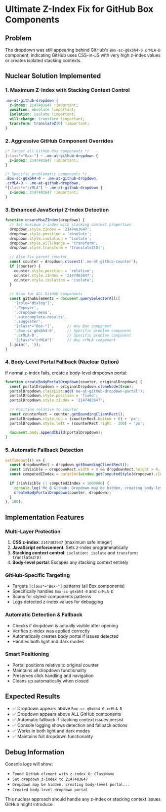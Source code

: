 # Ultimate Z-Index Fix for GitHub Box Components

## Problem
The dropdown was still appearing behind GitHub's `Box-sc-g0xbh4-0 crMLA-D` component, indicating GitHub uses CSS-in-JS with very high z-index values or creates isolated stacking contexts.

## Nuclear Solution Implemented

### 1. Maximum Z-Index with Stacking Context Control
```css
.me-at-github-dropdown {
  z-index: 2147483647 !important;
  position: absolute !important;
  isolation: isolate !important;
  will-change: transform !important;
  transform: translateZ(0) !important;
}
```

### 2. Aggressive GitHub Component Overrides
```css
/* Target all GitHub Box components */
[class*="Box-"] ~ .me-at-github-dropdown {
  z-index: 2147483647 !important;
}

/* Specific problematic components */
.Box-sc-g0xbh4-0 ~ .me-at-github-dropdown,
.crMLA-D ~ .me-at-github-dropdown,
*[class*="crMLA"] ~ .me-at-github-dropdown {
  z-index: 2147483647 !important;
}
```

### 3. Enhanced JavaScript Z-Index Detection
```javascript
function ensureMaxZIndex(dropdown) {
  // Set maximum z-index with stacking context properties
  dropdown.style.zIndex = '2147483647';
  dropdown.style.position = 'absolute';
  dropdown.style.isolation = 'isolate';
  dropdown.style.willChange = 'transform';
  dropdown.style.transform = 'translateZ(0)';
  
  // Also fix parent counter
  const counter = dropdown.closest('.me-at-github-counter');
  if (counter) {
    counter.style.position = 'relative';
    counter.style.zIndex = '2147483647';
    counter.style.isolation = 'isolate';
  }
  
  // Scan for ALL GitHub components
  const githubElements = document.querySelectorAll([
    '[role="dialog"]',
    '.Popover',
    '.dropdown-menu', 
    '.autocomplete-results',
    '.suggester',
    '[class*="Box-"]',      // Any Box component
    '.Box-sc-g0xbh4-0',     // Specific problem component
    '.crMLA-D',             // Specific problem component
    '[class*="crMLA"]'      // Any crMLA component
  ].join(', '));
}
```

### 4. Body-Level Portal Fallback (Nuclear Option)
If normal z-index fails, create a body-level dropdown portal:

```javascript
function createBodyPortalDropdown(counter, originalDropdown) {
  const portalDropdown = originalDropdown.cloneNode(true);
  portalDropdown.classList.add('me-at-github-dropdown-portal');
  portalDropdown.style.position = 'fixed';
  portalDropdown.style.zIndex = '2147483647';
  
  // Position relative to counter
  const counterRect = counter.getBoundingClientRect();
  portalDropdown.style.top = (counterRect.bottom + 8) + 'px';
  portalDropdown.style.left = (counterRect.right - 300) + 'px';
  
  document.body.appendChild(portalDropdown);
}
```

### 5. Automatic Fallback Detection
```javascript
setTimeout(() => {
  const dropdownRect = dropdown.getBoundingClientRect();
  const isVisible = dropdownRect.width > 0 && dropdownRect.height > 0;
  const computedZIndex = parseInt(window.getComputedStyle(dropdown).zIndex);
  
  if (!isVisible || computedZIndex < 1000000) {
    console.log('Me @ GitHub: Dropdown may be hidden, creating body-level portal...');
    createBodyPortalDropdown(counter, dropdown);
  }
}, 100);
```

## Implementation Features

### Multi-Layer Protection
1. **CSS z-index**: `2147483647` (maximum safe integer)
2. **JavaScript enforcement**: Sets z-index programmatically  
3. **Stacking context control**: `isolation: isolate` and `transform: translateZ(0)`
4. **Body-level portal**: Escapes any stacking context entirely

### GitHub-Specific Targeting
- Targets `[class*="Box-"]` patterns (all Box components)
- Specifically handles `Box-sc-g0xbh4-0` and `crMLA-D`
- Scans for styled-components patterns
- Logs detected z-index values for debugging

### Automatic Detection & Fallback
- Checks if dropdown is actually visible after opening
- Verifies z-index was applied correctly
- Automatically creates body portal if issues detected
- Handles both light and dark modes

### Smart Positioning
- Portal positions relative to original counter
- Maintains all dropdown functionality
- Preserves click handling and navigation
- Cleans up automatically when closed

## Expected Results
- ✅ Dropdown appears above `Box-sc-g0xbh4-0 crMLA-D` 
- ✅ Dropdown appears above ALL GitHub components
- ✅ Automatic fallback if stacking context issues persist
- ✅ Console logging shows detection and fallback actions
- ✅ Works in both light and dark modes
- ✅ Maintains full dropdown functionality

## Debug Information
Console logs will show:
- `Found GitHub element with z-index X: ClassName`
- `Set dropdown z-index to 2147483647`
- `Dropdown may be hidden, creating body-level portal...`
- `Created body-level dropdown portal`

This nuclear approach should handle any z-index or stacking context issues GitHub might introduce.